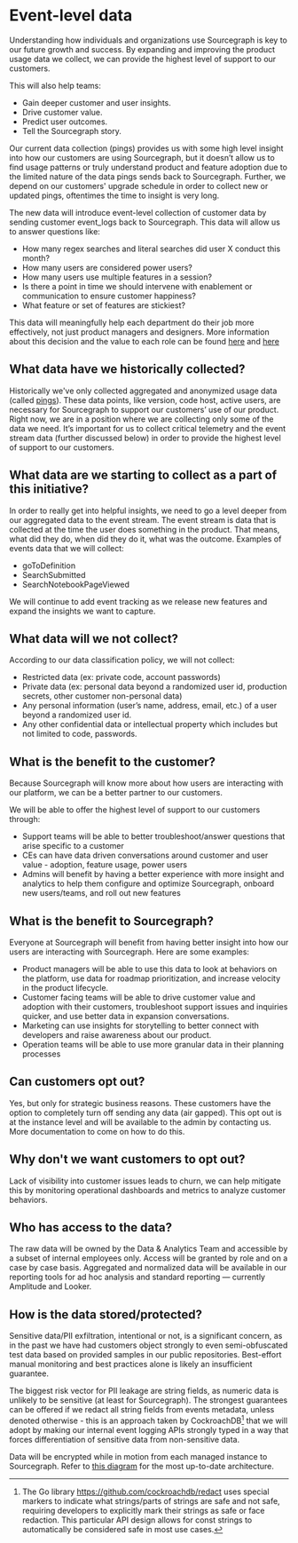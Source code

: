 # Event-level data

Understanding how individuals and organizations use Sourcegraph is key to our future growth and success. By expanding and improving the product usage data we collect, we can provide the highest level of support to our customers.

This will also help teams:

- Gain deeper customer and user insights.
- Drive customer value.
- Predict user outcomes.
- Tell the Sourcegraph story.

Our current data collection (pings) provides us with some high level insight into how our customers are using Sourcegraph, but it doesn’t allow us to find usage patterns or truly understand product and feature adoption due to the limited nature of the data pings sends back to Sourcegraph. Further, we depend on our customers' upgrade schedule in order to collect new or updated pings, oftentimes the time to insight is very long.

The new data will introduce event-level collection of customer data by sending customer event_logs back to Sourcegraph. This data will allow us to answer questions like:

- How many regex searches and literal searches did user X conduct this month?
- How many users are considered power users?
- How many users use multiple features in a session?
- Is there a point in time we should intervene with enablement or communication to ensure customer happiness?
- What feature or set of features are stickiest?

This data will meaningfully help each department do their job more effectively, not just product managers and designers. More information about this decision and the value to each role can be found [here](https://docs.google.com/document/d/10xyTkaxPvhCIXWyAzkvMkY_JNPJwSnPd2U_rTnrzqOQ/edit) and [here](https://docs.google.com/document/d/1Yh5ZTey7VrMNV3oz-wlY4aVbmtwpH8EdCSfa794Oxv4/edit#heading=h.5rpvwcyiom1t)

## What data have we historically collected?

Historically we've only collected aggregated and anonymized usage data (called [pings](https://docs.sourcegraph.com/admin/pings#pings)). These data points, like version, code host, active users, are necessary for Sourcegraph to support our customers’ use of our product. Right now, we are in a position where we are collecting only some of the data we need. It’s important for us to collect critical telemetry and the event stream data (further discussed below) in order to provide the highest level of support to our customers.

## What data are we starting to collect as a part of this initiative?

In order to really get into helpful insights, we need to go a level deeper from our aggregated data to the event stream. The event stream is data that is collected at the time the user does something in the product. That means, what did they do, when did they do it, what was the outcome. Examples of events data that we will collect:

- goToDefinition
- SearchSubmitted
- SearchNotebookPageViewed

We will continue to add event tracking as we release new features and expand the insights we want to capture.


## What data will we not collect?

According to our data classification policy, we will not collect:

- Restricted data (ex: private code, account passwords)
- Private data (ex: personal data beyond a randomized user id, production secrets, other customer non-personal data)
- Any personal information (user’s name, address, email, etc.) of a user beyond a randomized user id.
- Any other confidential data or intellectual property which includes but not limited to code, passwords.

## What is the benefit to the customer?

Because Sourcegraph will know more about how users are interacting with our platform, we can be a better partner to our customers.

We will be able to offer the highest level of support to our customers through:

- Support teams will be able to better troubleshoot/answer questions that arise specific to a customer
- CEs can have data driven conversations around customer and user value - adoption, feature usage, power users
- Admins will benefit by having a better experience with more insight and analytics to help them configure and optimize Sourcegraph, onboard new users/teams, and roll out new features

## What is the benefit to Sourcegraph?

Everyone at Sourcegraph will benefit from having better insight into how our users are interacting with Sourcegraph. Here are some examples:

- Product managers will be able to use this data to look at behaviors on the platform, use data for roadmap prioritization, and increase velocity in the product lifecycle.
- Customer facing teams will be able to drive customer value and adoption with their customers, troubleshoot support issues and inquiries quicker, and use better data in expansion conversations.
- Marketing can use insights for storytelling to better connect with developers and raise awareness about our product.
- Operation teams will be able to use more granular data in their planning processes

## Can customers opt out?

Yes, but only for strategic business reasons. These customers have the option to completely turn off sending any data (air gapped). This opt out is at the instance level and will be available to the admin by contacting us. More documentation to come on how to do this.

## Why don't we want customers to opt out?

Lack of visibility into customer issues leads to churn, we can help mitigate this by monitoring operational dashboards and metrics to analyze customer behaviors.

## Who has access to the data?

The raw data will be owned by the Data & Analytics Team and accessible by a subset of internal employees only. Access will be granted by role and on a case by case basis. Aggregated and normalized data will be available in our reporting tools for ad hoc analysis and standard reporting — currently Amplitude and Looker.

## How is the data stored/protected?

Sensitive data/PII exfiltration, intentional or not, is a significant concern, as in the past we have had customers object strongly to even semi-obfuscated test data based on provided samples in our public repositories. Best-effort manual monitoring and best practices alone is likely an insufficient guarantee.

The biggest risk vector for PII leakage are string fields, as numeric data is unlikely to be sensitive (at least for Sourcegraph). The strongest guarantees can be offered if we redact all string fields from events metadata, unless denoted otherwise - this is an approach taken by CockroachDB[^1] that we will adopt by making our internal event logging APIs strongly typed in a way that forces differentiation of sensitive data from non-sensitive data.

Data will be encrypted while in motion from each managed instance to Sourcegraph. Refer to [this diagram](https://www.figma.com/file/H8ipJVvKEWbx5TqnGDsjXU/Event-Logging-Everywhere-Architecture?type=whiteboard&node-id=0%3A1&t=ZqpoQjFDSXioYpwU-1) for the most up-to-date architecture.

[^1]: The Go library https://github.com/cockroachdb/redact uses special markers to indicate what strings/parts of strings are safe and not safe, requiring developers to explicitly mark their strings as safe or face redaction. This particular API design allows for const strings to automatically be considered safe in most use cases.
